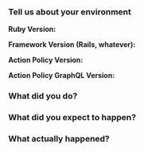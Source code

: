 <!--
  This template is for bug reports. If you are reporting a bug, please continue on. If you are here for another reason,
  feel free to skip the rest of this template.
-->

### Tell us about your environment

**Ruby Version:**

**Framework Version (Rails, whatever):**

**Action Policy Version:**

**Action Policy GraphQL Version:**

### What did you do?

### What did you expect to happen?

### What actually happened?
